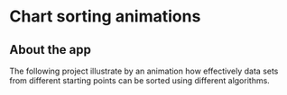 # Chart sorting animations

## About the app
The following project illustrate by an animation how effectively data sets from different starting points can be sorted using different algorithms.